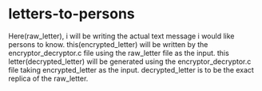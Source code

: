 # letters-to-persons
Here(raw_letter), i will be writing the actual text message i would like persons to know.
this(encrypted_letter) will be written by the encryptor_decryptor.c file using the raw_letter file as the input.
this letter(decrypted_letter) will be generated using the encryptor_decryptor.c file taking encrypted_letter as the input.
decrypted_letter is to be the exact replica of the raw_letter.